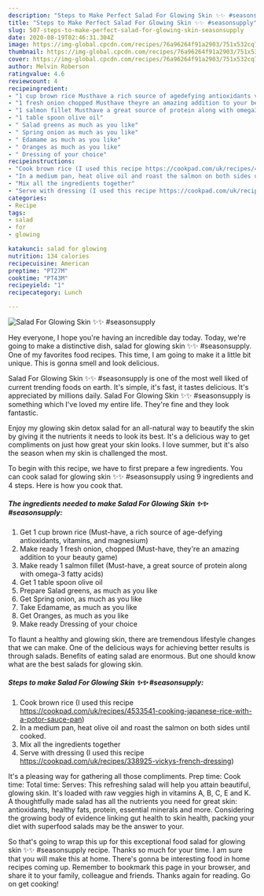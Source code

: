 ```yaml
---
description: "Steps to Make Perfect Salad For Glowing Skin ✨✨ #seasonsupply"
title: "Steps to Make Perfect Salad For Glowing Skin ✨✨ #seasonsupply"
slug: 507-steps-to-make-perfect-salad-for-glowing-skin-seasonsupply
date: 2020-08-19T02:46:31.304Z
image: https://img-global.cpcdn.com/recipes/76a96264f91a2903/751x532cq70/salad-for-glowing-skin-✨✨-seasonsupply-recipe-main-photo.jpg
thumbnail: https://img-global.cpcdn.com/recipes/76a96264f91a2903/751x532cq70/salad-for-glowing-skin-✨✨-seasonsupply-recipe-main-photo.jpg
cover: https://img-global.cpcdn.com/recipes/76a96264f91a2903/751x532cq70/salad-for-glowing-skin-✨✨-seasonsupply-recipe-main-photo.jpg
author: Melvin Roberson
ratingvalue: 4.6
reviewcount: 4
recipeingredient:
- "1 cup brown rice Musthave a rich source of agedefying antioxidants vitamins and magnesium"
- "1 fresh onion chopped Musthave theyre an amazing addition to your beauty game"
- "1 salmon fillet Musthave a great source of protein along with omega3 fatty acids"
- "1 table spoon olive oil"
- " Salad greens as much as you like"
- " Spring onion as much as you like"
- " Edamame as much as you like"
- " Oranges as much as you like"
- " Dressing of your choice"
recipeinstructions:
- "Cook brown rice (I used this recipe https://cookpad.com/uk/recipes/4533541-cooking-japanese-rice-with-a-potor-sauce-pan)"
- "In a medium pan, heat olive oil and roast the salmon on both sides until cooked."
- "Mix all the ingredients together"
- "Serve with dressing (I used this recipe https://cookpad.com/uk/recipes/338925-vickys-french-dressing)"
categories:
- Recipe
tags:
- salad
- for
- glowing

katakunci: salad for glowing 
nutrition: 134 calories
recipecuisine: American
preptime: "PT27M"
cooktime: "PT43M"
recipeyield: "1"
recipecategory: Lunch

---
```



![Salad For Glowing Skin ✨✨ #seasonsupply](https://img-global.cpcdn.com/recipes/76a96264f91a2903/751x532cq70/salad-for-glowing-skin-✨✨-seasonsupply-recipe-main-photo.jpg)

Hey everyone, I hope you're having an incredible day today. Today, we're going to make a distinctive dish, salad for glowing skin ✨✨ #seasonsupply. One of my favorites food recipes. This time, I am going to make it a little bit unique. This is gonna smell and look delicious.

Salad For Glowing Skin ✨✨ #seasonsupply is one of the most well liked of current trending foods on earth. It's simple, it's fast, it tastes delicious. It's appreciated by millions daily. Salad For Glowing Skin ✨✨ #seasonsupply is something which I've loved my entire life. They're fine and they look fantastic.

Enjoy my glowing skin detox salad for an all-natural way to beautify the skin by giving it the nutrients it needs to look its best. It&#39;s a delicious way to get compliments on just how great your skin looks. I love summer, but it&#39;s also the season when my skin is challenged the most.


To begin with this recipe, we have to first prepare a few ingredients. You can cook salad for glowing skin ✨✨ #seasonsupply using 9 ingredients and 4 steps. Here is how you cook that.

<!--inarticleads1-->

##### The ingredients needed to make Salad For Glowing Skin ✨✨ #seasonsupply:

1. Get 1 cup brown rice (Must-have, a rich source of age-defying antioxidants, vitamins, and magnesium)
1. Make ready 1 fresh onion, chopped (Must-have, they&#39;re an amazing addition to your beauty game)
1. Make ready 1 salmon fillet (Must-have, a great source of protein along with omega-3 fatty acids)
1. Get 1 table spoon olive oil
1. Prepare  Salad greens, as much as you like
1. Get  Spring onion, as much as you like
1. Take  Edamame, as much as you like
1. Get  Oranges, as much as you like
1. Make ready  Dressing of your choice


To flaunt a healthy and glowing skin, there are tremendous lifestyle changes that we can make. One of the delicious ways for achieving better results is through salads. Benefits of eating salad are enormous. But one should know what are the best salads for glowing skin. 

<!--inarticleads2-->

##### Steps to make Salad For Glowing Skin ✨✨ #seasonsupply:

1. Cook brown rice (I used this recipe https://cookpad.com/uk/recipes/4533541-cooking-japanese-rice-with-a-potor-sauce-pan)
1. In a medium pan, heat olive oil and roast the salmon on both sides until cooked.
1. Mix all the ingredients together
1. Serve with dressing (I used this recipe https://cookpad.com/uk/recipes/338925-vickys-french-dressing)


It&#39;s a pleasing way for gathering all those compliments. Prep time: Cook time: Total time: Serves: This refreshing salad will help you attain beautiful, glowing skin. It&#39;s loaded with raw veggies high in vitamins A, B, C, E and K. A thoughtfully made salad has all the nutrients you need for great skin: antioxidants, healthy fats, protein, essential minerals and more. Considering the growing body of evidence linking gut health to skin health, packing your diet with superfood salads may be the answer to your. 

So that's going to wrap this up for this exceptional food salad for glowing skin ✨✨ #seasonsupply recipe. Thanks so much for your time. I am sure that you will make this at home. There's gonna be interesting food in home recipes coming up. Remember to bookmark this page in your browser, and share it to your family, colleague and friends. Thanks again for reading. Go on get cooking!
